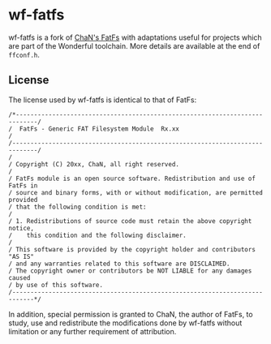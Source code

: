# wf-fatfs

wf-fatfs is a fork of [ChaN's FatFs](http://elm-chan.org/fsw/ff/) with adaptations useful for projects which are part of the Wonderful toolchain. More details are available at the end of `ffconf.h`.

## License

The license used by wf-fatfs is identical to that of FatFs:

    /*----------------------------------------------------------------------------/
    /  FatFs - Generic FAT Filesystem Module  Rx.xx                               /
    /-----------------------------------------------------------------------------/
    /
    / Copyright (C) 20xx, ChaN, all right reserved.
    /
    / FatFs module is an open source software. Redistribution and use of FatFs in
    / source and binary forms, with or without modification, are permitted provided
    / that the following condition is met:
    /
    / 1. Redistributions of source code must retain the above copyright notice,
    /    this condition and the following disclaimer.
    /
    / This software is provided by the copyright holder and contributors "AS IS"
    / and any warranties related to this software are DISCLAIMED.
    / The copyright owner or contributors be NOT LIABLE for any damages caused
    / by use of this software.
    /----------------------------------------------------------------------------*/

In addition, special permission is granted to ChaN, the author of FatFs, to study, use and redistribute the modifications done by wf-fatfs without limitation or any further requirement of attribution.
